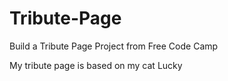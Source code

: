 # Tribute-Page
Build a Tribute Page Project from Free Code Camp

My tribute page is based on my cat Lucky
